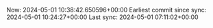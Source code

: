 Now: 2024-05-01 10:38:42.650596+00:00 Earliest commit since sync: 2024-05-01 10:24:27+00:00 Last sync: 2024-05-01 07:11:02+00:00
